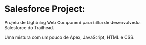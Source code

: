 # Salesforce Project: 

Projeto de Lightning Web Component para trilha de desenvolvedor Salesforce do Trailhead.

Uma mistura com um pouco de Apex, JavaScript, HTML e CSS.
